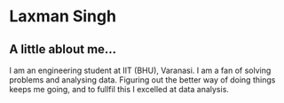 # Laxman Singh

## A little ablout me...

I am an engineering student at IIT (BHU), Varanasi. I am a fan of solving problems and analysing data. Figuring out the better way of doing things keeps me going, and to fullfil this I excelled at data analysis.
